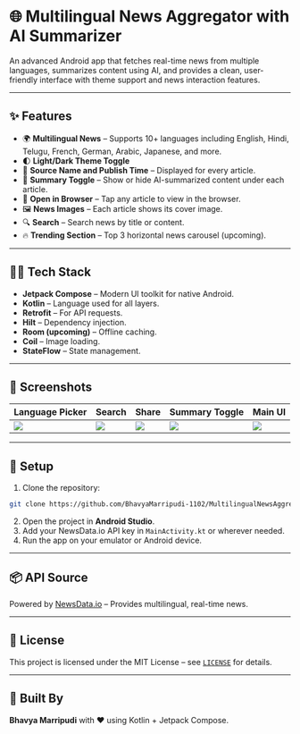 # 🌐 Multilingual News Aggregator with AI Summarizer

An advanced Android app that fetches real-time news from multiple languages, summarizes content using AI, and provides a clean, user-friendly interface with theme support and news interaction features.

---

## ✨ Features

- 🌍 **Multilingual News** – Supports 10+ languages including English, Hindi, Telugu, French, German, Arabic, Japanese, and more.
- 🌓 **Light/Dark Theme Toggle**
- 📰 **Source Name and Publish Time** – Displayed for every article.
- 🧠 **Summary Toggle** – Show or hide AI-summarized content under each article.
- 🔗 **Open in Browser** – Tap any article to view in the browser.
- 🖼️ **News Images** – Each article shows its cover image.
- 🔍 **Search** – Search news by title or content.
- 🔥 **Trending Section** – Top 3 horizontal news carousel (upcoming).

---

## 🧑‍💻 Tech Stack

- **Jetpack Compose** – Modern UI toolkit for native Android.
- **Kotlin** – Language used for all layers.
- **Retrofit** – For API requests.
- **Hilt** – Dependency injection.
- **Room (upcoming)** – Offline caching.
- **Coil** – Image loading.
- **StateFlow** – State management.

---

## 📸 Screenshots

| Language Picker | Search | Share | Summary Toggle | Main UI |
|------------------|--------|-------|----------------|---------|
| ![](screenshots/languages.jpeg) | ![](screenshots/search.jpeg) | ![](screenshots/Share.jpeg) | ![](screenshots/ShowSummary.jpeg) | ![](screenshots/main.jpeg) |

---

## 🔑 Setup

1. Clone the repository:
```bash
git clone https://github.com/BhavyaMarripudi-1102/MultilingualNewsAggregatorWithAISummarizer.git
```
2. Open the project in **Android Studio**.
3. Add your NewsData.io API key in `MainActivity.kt` or wherever needed.
4. Run the app on your emulator or Android device.

---

## 📦 API Source

Powered by [NewsData.io](https://newsdata.io) – Provides multilingual, real-time news.

---

## 📄 License

This project is licensed under the MIT License – see [`LICENSE`](../LICENSE) for details.

---

## 🚀 Built By

**Bhavya Marripudi** with ❤️ using Kotlin + Jetpack Compose.